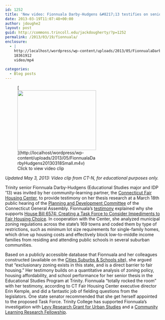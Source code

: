 ```yaml
---
id: 1252
title: 'New video: Fionnuala Darby-Hudgens &#8217;13 testifies on senior thesis at CT Capitol'
date: 2013-03-19T11:07:48+00:00
author: jdoughe2
layout: post
guid: http://commons.trincoll.edu/jackdougherty/?p=1252
permalink: /2013/03/19/fionnuala/
enclosure:
  - |
    http://localhost/wordpress/wp-content/uploads/2013/05/FionnualaDarbyHudgens20130318Small.m4v
    18361912
    video/mp4
    
categories:
  - Blog posts
---
```

<figure id="attachment_1330" style="width: 256px" class="wp-caption alignright">[<img class=" wp-image-1330 " src="http://localhost/wordpress/wp-content/uploads/2013/05/DarbyHudgensFionnuala.png" alt="" width="256" height="194" srcset="http://localhost/wordpress/wp-content/uploads/2013/05/DarbyHudgensFionnuala.png 427w, http://localhost/wordpress/wp-content/uploads/2013/05/DarbyHudgensFionnuala-300x227.png 300w" sizes="(max-width: 256px) 100vw, 256px" />](http://localhost/wordpress/wp-content/uploads/2013/05/FionnualaDarbyHudgens20130318Small.m4v)<figcaption class="wp-caption-text">Click to view video clip</figcaption></figure> 

_Updated May 3, 2013: Video clip from CT-N, for educational purposes only._

Trinity senior Fionnuala Darby-Hudgens (Educational Studies major and IDP &#8217;13) was invited by her community-learning partner, the <a href="http://www.ctfairhousing.org/" target="_blank">Connecticut Fair Housing Center</a>, to provide testimony on her thesis research at a March 18th public hearing of the <a href="http://www.cga.ct.gov/PD/" target="_blank">Planning and Development Committee</a> of the Connecticut General Assembly. Fionnuala&#8217;s <a href="http://www.cga.ct.gov/2013/PDdata/Tmy/2013HB-06574-R000318-Fionnuala%20Darby-%20Hudgens-TMY.PDF" target="_blank">testimony</a> explained why she supports <a href="http://www.cga.ct.gov/2013/TOB/H/2013HB-06574-R00-HB.htm" target="_blank">House Bill 6574: Creating a Task Force to Consider Impediments to Fair Housing Choice</a>. In cooperation with the Center, she analyzed municipal zoning regulations across the state&#8217;s 169 towns and coded them by type of restrictions, such as minimum lot size requirements for single-family homes, which drive up housing costs and effectively block low-to-middle income families from residing and attending public schools in several suburban communities.

Based on a publicly accessible database that Fionnuala and her colleagues constructed (available on the <a href="http://commons.trincoll.edu/cssp" target="_blank">Cities Suburbs & Schools site</a>), she argued that &#8220;exclusionary zoning exists in this state, and is a direct barrier to fair housing.&#8221; Her testimony builds on a quantitative analysis of zoning policy, housing affordability, and school performance for her senior thesis in the Educational Studies Program at Trinity. Fionnuala &#8220;totally rocked the room&#8221; with her testimony, according to CT Fair Housing Center executive director Erin Kemple, and did a fantastic job of fielding questions from the legislators. One state senator recommended that she get herself appointed to the proposed Task Force. Trinity College has supported Fionnuala&#8217;s investigation with <a href="http://www.trincoll.edu/UrbanGlobal/CUGS/students/Research/Pages/Levy.aspx" target="_blank">Levy Research Grant for Urban Studies</a> and a <a href="http://commons.trincoll.edu/cli-research/" target="_blank">Community Learning Research Fellowship</a>.

&nbsp;